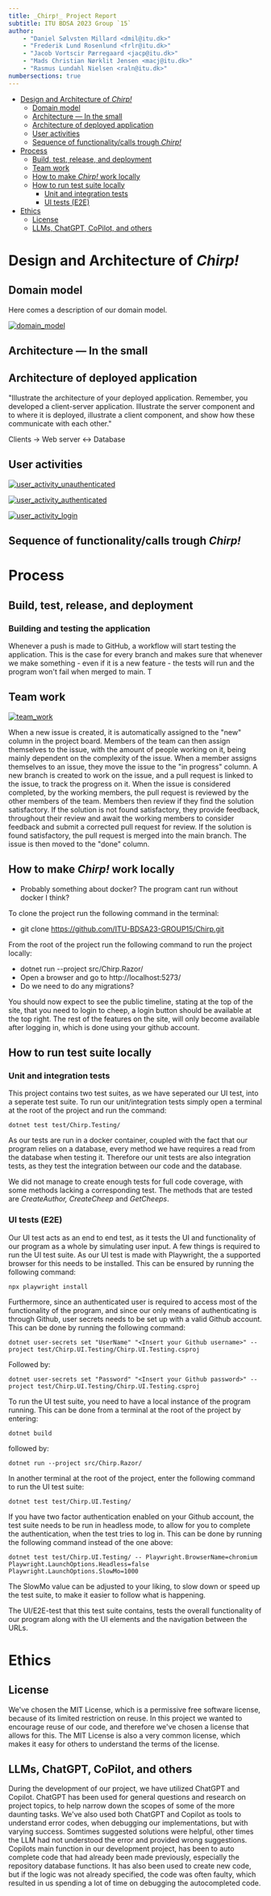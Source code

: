 ```yaml
---
title: _Chirp!_ Project Report
subtitle: ITU BDSA 2023 Group `15`
author:
    - "Daniel Sølvsten Millard <dmil@itu.dk>"
    - "Frederik Lund Rosenlund <frlr@itu.dk>"
    - "Jacob Vortscir Pærregaard <jacp@itu.dk>"
    - "Mads Christian Nørklit Jensen <macj@itu.dk>"
    - "Rasmus Lundahl Nielsen <raln@itu.dk>"
numbersections: true
---
```


- [Design and Architecture of _Chirp!_](#design-and-architecture-of-chirp)
  - [Domain model](#domain-model)
  - [Architecture — In the small](#architecture--in-the-small)
  - [Architecture of deployed application](#architecture-of-deployed-application)
  - [User activities](#user-activities)
  - [Sequence of functionality/calls trough _Chirp!_](#sequence-of-functionalitycalls-trough-chirp)
- [Process](#process)
  - [Build, test, release, and deployment](#build-test-release-and-deployment)
  - [Team work](#team-work)
  - [How to make _Chirp!_ work locally](#how-to-make-chirp-work-locally)
  - [How to run test suite locally](#how-to-run-test-suite-locally)
    - [Unit and integration tests](#unit-and-integration-tests)
    - [UI tests (E2E)](#ui-tests-e2e)
- [Ethics](#ethics)
  - [License](#license)
  - [LLMs, ChatGPT, CoPilot, and others](#llms-chatgpt-copilot-and-others)

# Design and Architecture of _Chirp!_

## Domain model

Here comes a description of our domain model.


[![domain_model](http://tinyurl.com/yrawyrfh)](http://tinyurl.com/yrawyrfh)<!--![domain_model](./figures/domain_model.puml)-->

## Architecture — In the small


## Architecture of deployed application

"Illustrate the architecture of your deployed application. Remember, you developed a client-server application. Illustrate the server component and to where it is deployed, illustrate a client component, and show how these communicate with each other."


Clients -> Web server <-> Database

## User activities
[![user_activity_unauthenticated](http://tinyurl.com/ylttngjo)](http://tinyurl.com/ylttngjo)<!--![user_activity_unauthenticated](./figures/user_activity_unauthenticated.puml)-->

[![user_activity_authenticated](http://tinyurl.com/ysrr6qql)](http://tinyurl.com/ysrr6qql)<!--![user_activity_authenticated](./figures/user_activity_authenticated.puml)-->

[![user_activity_login](http://tinyurl.com/ymzb2ybw)](http://tinyurl.com/ymzb2ybw)<!--![user_activity_login](./figures/user_activity_login.puml)-->

## Sequence of functionality/calls trough _Chirp!_

# Process

## Build, test, release, and deployment

### Building and testing the application

Whenever a push is made to GitHub, a workflow will start testing the application. This is the case for every branch and makes sure that whenever we make something - even if it is a new feature - the tests will run and the program won't fail when merged to main. T

## Team work

[![team_work](http://tinyurl.com/yuk46hyj)](http://tinyurl.com/yuk46hyj)<!--![team_work](./figures/team_work_flow.puml)-->

When a new issue is created, it is automatically assigned to the "new" column in the project board. Members of the team can then assign themselves to the issue, with the amount of people working on it, being mainly dependent on the complexity of the issue. When a member assigns themselves to an issue, they move the issue to the "in progress" column. A new branch is created to work on the issue, and a pull request is linked to the issue, to track the progress on it. When the issue is considered completed, by the working members, the pull request is reviewed by the other members of the team. Members then review if they find the solution satisfactory. If the solution is not found satisfactory, they provide feedback, throughout their review and await the working members to consider feedback and submit a corrected pull request for review. If the solution is found satisfactory, the pull request is merged into the main branch. The issue is then moved to the "done" column.

## How to make _Chirp!_ work locally

-   Probably something about docker? The program cant run without docker I think?

To clone the project run the following command in the terminal:

-   git clone https://github.com/ITU-BDSA23-GROUP15/Chirp.git

From the root of the project run the following command to run the project locally:

-   dotnet run --project src/Chirp.Razor/
-   Open a browser and go to http://localhost:5273/
-   Do we need to do any migrations?

You should now expect to see the public timeline, stating at the top of the site, that you need to login to cheep, a login button should be available at the top right. The rest of the features on the site, will only become available after logging in, which is done using your github account.

## How to run test suite locally
### Unit and integration tests
This project contains two test suites, as we have seperated our UI test, into a seperate test suite. To run our unit/integration tests simply open a terminal at the root of the project and run the command:
```
dotnet test test/Chirp.Testing/
```
As our tests are run in a docker container, coupled with the fact that our program relies on a database, every method we have requires a read from the database when testing it. Therefore our unit tests are also integration tests, as they test the integration between our code and the database.

We did not manage to create enough tests for full code coverage, with some methods lacking a corresponding test. The methods that are tested are *CreateAuthor, CreateCheep* and *GetCheeps*.

### UI tests (E2E)
Our UI test acts as an end to end test, as it tests the UI and functionality of our program as a whole by simulating user input.
A few things is required to run the UI test suite. As our UI test is made with Playwright, the a supported browser for this needs to be installed. This can be ensured by running the following command:
```
npx playwright install
```
Furthermore, since an authenticated user is required to access most of the functionality of the program, and since our only means of authenticating is through Github, user secrets needs to be set up with a valid Github account. This can be done by running the following command:
```
dotnet user-secrets set "UserName" "<Insert your Github username>" --project test/Chirp.UI.Testing/Chirp.UI.Testing.csproj
```
Followed by:
```
dotnet user-secrets set "Password" "<Insert your Github password>" --project test/Chirp.UI.Testing/Chirp.UI.Testing.csproj
```
To run the UI test suite, you need to have a local instance of the program running. This can be done from a terminal at the root of the project by entering:
```
dotnet build
```
followed by:
```
dotnet run --project src/Chirp.Razor/
```
In another terminal at the root of the project, enter the following command to run the UI test suite:
```
dotnet test test/Chirp.UI.Testing/
```
If you have two factor authentication enabled on your Github account, the test suite needs to be run in headless mode, to allow for you to complete the authentication, when the test tries to log in. This can be done by running the following command instead of the one above:
```
dotnet test test/Chirp.UI.Testing/ -- Playwright.BrowserName=chromium Playwright.LaunchOptions.Headless=false Playwright.LaunchOptions.SlowMo=1000
```
The SlowMo value can be adjusted to your liking, to slow down or speed up the test suite, to make it easier to follow what is happening.


The UI/E2E-test that this test suite contains, tests the overall functionality of our program along with the UI elements and the navigation between the URLs.

# Ethics

## License

We've chosen the MIT License, which is a permissive free software license, because of its limited restriction on reuse. In this project we wanted to encourage reuse of our code, and therefore we've chosen a license that allows for this. The MIT License is also a very common license, which makes it easy for others to understand the terms of the license.

## LLMs, ChatGPT, CoPilot, and others
During the development of our project, we have utilized ChatGPT and Copilot. ChatGPT has been used for general questions and research on project topics, to help narrow down the scopes of some of the more daunting tasks. We've also used both ChatGPT and Copilot as tools to understand error codes, when debugging our implementations, but with varying success. Somtimes suggested solutions were helpful, other times the LLM had not understood the error and provided wrong suggestions. 
Copilots main function in our development project, has been to auto complete code that had already been made previously, especially the repository database functions. It has also been used to create new code, but if the logic was not already specified, the code was often faulty, which resulted in us spending a lot of time on debugging the autocompleted code. 
